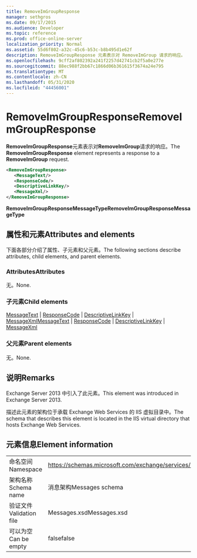 ```yaml
---
title: RemoveImGroupResponse
manager: sethgros
ms.date: 09/17/2015
ms.audience: Developer
ms.topic: reference
ms.prod: office-online-server
localization_priority: Normal
ms.assetid: 55d6f802-a32c-45c6-b53c-b8b495d1e62f
description: RemoveImGroupResponse 元素表示对 RemoveImGroup 请求的响应。
ms.openlocfilehash: 9cff2af802392a241f2257d42741cb2f5a0e277e
ms.sourcegitcommit: 88ec988f2bb67c1866d06b361615f3674a24e795
ms.translationtype: MT
ms.contentlocale: zh-CN
ms.lasthandoff: 05/31/2020
ms.locfileid: "44456001"
---
```

# <a name="removeimgroupresponse"></a><span data-ttu-id="cdb2e-103">RemoveImGroupResponse</span><span class="sxs-lookup"><span data-stu-id="cdb2e-103">RemoveImGroupResponse</span></span>

<span data-ttu-id="cdb2e-104">**RemoveImGroupResponse**元素表示对**RemoveImGroup**请求的响应。</span><span class="sxs-lookup"><span data-stu-id="cdb2e-104">The **RemoveImGroupResponse** element represents a response to a **RemoveImGroup** request.</span></span> 
  
```XML
<RemoveImGroupResponse>
   <MessageText/>
   <ResponseCode/>
   <DescriptiveLinkKey/>
   <MessageXml/>
</RemoveImGroupResponse>
```

 <span data-ttu-id="cdb2e-105">**RemoveImGroupResponseMessageType**</span><span class="sxs-lookup"><span data-stu-id="cdb2e-105">**RemoveImGroupResponseMessageType**</span></span>
## <a name="attributes-and-elements"></a><span data-ttu-id="cdb2e-106">属性和元素</span><span class="sxs-lookup"><span data-stu-id="cdb2e-106">Attributes and elements</span></span>

<span data-ttu-id="cdb2e-107">下面各部分介绍了属性、子元素和父元素。</span><span class="sxs-lookup"><span data-stu-id="cdb2e-107">The following sections describe attributes, child elements, and parent elements.</span></span>
  
### <a name="attributes"></a><span data-ttu-id="cdb2e-108">Attributes</span><span class="sxs-lookup"><span data-stu-id="cdb2e-108">Attributes</span></span>

<span data-ttu-id="cdb2e-109">无。</span><span class="sxs-lookup"><span data-stu-id="cdb2e-109">None.</span></span>
  
### <a name="child-elements"></a><span data-ttu-id="cdb2e-110">子元素</span><span class="sxs-lookup"><span data-stu-id="cdb2e-110">Child elements</span></span>

<span data-ttu-id="cdb2e-111">[MessageText](messagetext.md)  | [ResponseCode](responsecode.md)  | [DescriptiveLinkKey](descriptivelinkkey.md)  | [MessageXml](messagexml.md)</span><span class="sxs-lookup"><span data-stu-id="cdb2e-111">[MessageText](messagetext.md) | [ResponseCode](responsecode.md) | [DescriptiveLinkKey](descriptivelinkkey.md) | [MessageXml](messagexml.md)</span></span>
  
### <a name="parent-elements"></a><span data-ttu-id="cdb2e-112">父元素</span><span class="sxs-lookup"><span data-stu-id="cdb2e-112">Parent elements</span></span>

<span data-ttu-id="cdb2e-113">无。</span><span class="sxs-lookup"><span data-stu-id="cdb2e-113">None.</span></span>
  
## <a name="remarks"></a><span data-ttu-id="cdb2e-114">说明</span><span class="sxs-lookup"><span data-stu-id="cdb2e-114">Remarks</span></span>

<span data-ttu-id="cdb2e-115">Exchange Server 2013 中引入了此元素。</span><span class="sxs-lookup"><span data-stu-id="cdb2e-115">This element was introduced in Exchange Server 2013.</span></span>
  
<span data-ttu-id="cdb2e-116">描述此元素的架构位于承载 Exchange Web Services 的 IIS 虚拟目录中。</span><span class="sxs-lookup"><span data-stu-id="cdb2e-116">The schema that describes this element is located in the IIS virtual directory that hosts Exchange Web Services.</span></span>
  
## <a name="element-information"></a><span data-ttu-id="cdb2e-117">元素信息</span><span class="sxs-lookup"><span data-stu-id="cdb2e-117">Element information</span></span>

|||
|:-----|:-----|
|<span data-ttu-id="cdb2e-118">命名空间</span><span class="sxs-lookup"><span data-stu-id="cdb2e-118">Namespace</span></span>  <br/> |https://schemas.microsoft.com/exchange/services/2006/messages  <br/> |
|<span data-ttu-id="cdb2e-119">架构名称</span><span class="sxs-lookup"><span data-stu-id="cdb2e-119">Schema name</span></span>  <br/> |<span data-ttu-id="cdb2e-120">消息架构</span><span class="sxs-lookup"><span data-stu-id="cdb2e-120">Messages schema</span></span>  <br/> |
|<span data-ttu-id="cdb2e-121">验证文件</span><span class="sxs-lookup"><span data-stu-id="cdb2e-121">Validation file</span></span>  <br/> |<span data-ttu-id="cdb2e-122">Messages.xsd</span><span class="sxs-lookup"><span data-stu-id="cdb2e-122">Messages.xsd</span></span>  <br/> |
|<span data-ttu-id="cdb2e-123">可以为空</span><span class="sxs-lookup"><span data-stu-id="cdb2e-123">Can be empty</span></span>  <br/> |<span data-ttu-id="cdb2e-124">false</span><span class="sxs-lookup"><span data-stu-id="cdb2e-124">false</span></span>  <br/> |
   

